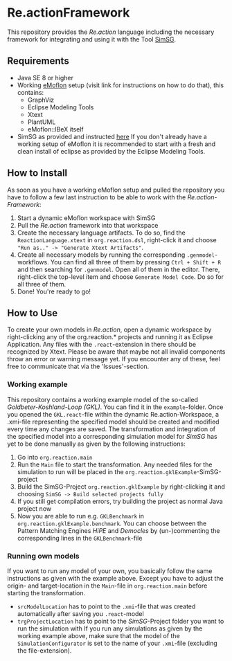 # Re.actionFramework
This repository provides the *Re.action* language including the necessary framework for integrating and using it with the Tool [SimSG](https://github.com/Echtzeitsysteme/SimSG).

## Requirements
* Java SE 8 or higher
* Working [eMoflon](https://github.com/eMoflon/emoflon-ibex) setup (visit link for instructions on how to do that), this contains:
  * GraphViz
  * Eclipse Modeling Tools
  * Xtext
  * PlantUML
  * eMoflon::IBeX itself
* SimSG as provided and instructed [here](https://github.com/Echtzeitsysteme/SimSG)
If you don't already have a working setup of eMoflon it is recommended to start with a fresh and clean install of eclipse as provided by the Eclipse Modeling Tools.
 
## How to Install
As soon as you have a working eMoflon setup and pulled the repository you have to follow a few last instruction to be able to work with the *Re.action-Framework*:
1. Start a dynamic eMoflon workspace with SimSG
2. Pull the *Re.action* framework into that workspace
3. Create the necessary language artifacts. To do so, find the `ReactionLanguage.xtext` in `org.reaction.dsl`, right-click it and choose `"Run as.." -> "Generate Xtext Artifacts"`.
4. Create all necessary models by running the corresponding `.genmodel`-workflows. You can find all three of them by pressing `Ctrl + Shift + R` and then searching for `.genmodel`. Open all of them in the editor. There, right-click the top-level item and choose `Generate Model Code`. Do so for all three of them.
5. Done! You're ready to go!

## How to Use
To create your own models in *Re.action*, open a dynamic workspace by right-clicking any of the org.reaction.* projects and running it as Eclipse Application.
Any files with the `.react`-extension in there should be recognized by Xtext. Please be aware that maybe not all invalid components throw an error or warning message yet. If you encounter any of these, feel free to communicate that via the 'Issues'-section.

### Working example
This repository contains a working example model of the so-called *Goldbeter-Koshland-Loop (GKL)*. You can find it in the `example`-folder. Once you opened the `GKL.react`-file within the dynamic Re.action-Workspace, a .xmi-file representing the specified model should be created and modified every time any changes are saved. The transformation and integration of the specified model into a corresponding simulation model for *SimSG* has yet to be done manually as given by the following instructions:
1. Go into `org.reaction.main`
2. Run the `Main` file to start the transformation. Any needed files for the simulation to run will be placed in the `org.reaction.gklExample`-SimSG-project
3. Build the SimSG-Project `org.reaction.gklExample` by right-clicking it and choosing `SimSG -> Build selected projects fully`
4. If you still get compilation errors, try building the project as normal Java project now
5. Now you are able to run e.g. `GKLBenchmark` in `org.reaction.gklExample.benchmark`. You can choose between the Pattern Matching Engines *HiPE* and *Democles* by (un-)commenting the corresponding lines in the `GKLBenchmark`-file

### Running own models
If you want to run any model of your own, you basically follow the same instructions as given with the example above. Except you have to adjust the origin- and target-location in the `Main`-file in `org.reaction.main` before starting the transformation.
* `srcModelLocation` has to point to the `.xmi`-file that was created automatically after saving you `.react`-model
* `trgProjectLocation` has to point to the *SimSG*-Project folder you want to run the simulation with
If you run any simulations as given by the working example above, make sure that the model of the `SimulationConfigurator` is set to the name of your `.xmi`-file (excluding the file-extension).

